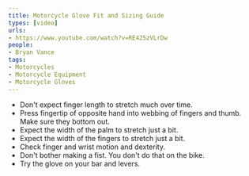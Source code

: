 ```yaml
---
title: Motorcycle Glove Fit and Sizing Guide
types: [video]
urls:
- https://www.youtube.com/watch?v=RE425zVLrDw
people:
- Bryan Vance
tags:
- Motorcycles
- Motorcycle Equipment
- Motorcycle Gloves
---
```


- Don't expect finger length to stretch much over time.
- Press fingertip of opposite hand into webbing of fingers and thumb. Make sure they bottom out.
- Expect the width of the palm to stretch just a bit.
- Expect the width of the fingers to stretch just a bit.
- Check finger and wrist motion and dexterity.
- Don't bother making a fist.  You don't do that on the bike.
- Try the glove on your bar and levers.
